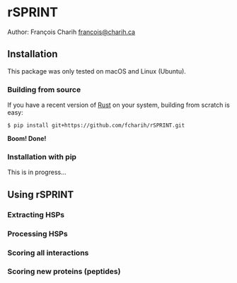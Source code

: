 # rSPRINT

Author: François Charih <francois@charih.ca>

## Installation

This package was only tested on macOS and Linux (Ubuntu).

### Building from source

If you have a recent version of [Rust](https://www.rust-lang.org/learn/get-started) on
your system, building from scratch is easy:

```
$ pip install git+https://github.com/fcharih/rSPRINT.git
```

**Boom! Done!**

### Installation with pip

This is in progress...

## Using rSPRINT

### Extracting HSPs

### Processing HSPs

### Scoring all interactions

### Scoring new proteins (peptides)